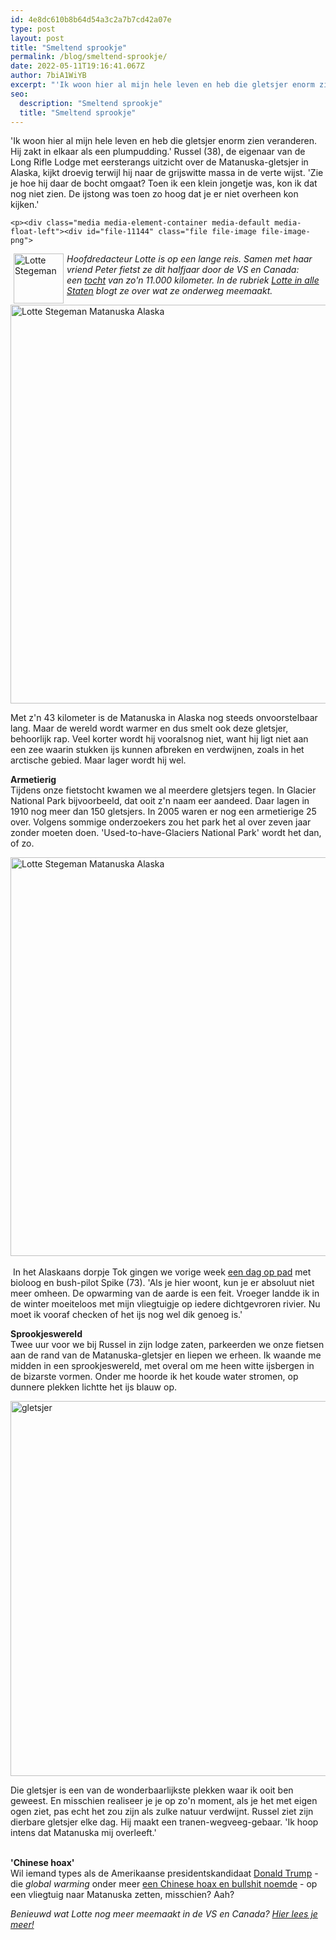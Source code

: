 ```yaml
---
id: 4e8dc610b8b64d54a3c2a7b7cd42a07e
type: post
layout: post
title: "Smeltend sprookje"
permalink: /blog/smeltend-sprookje/
date: 2022-05-11T19:16:41.067Z
author: 7biA1WiYB
excerpt: "'Ik woon hier al mijn hele leven en heb die gletsjer enorm zien veranderen. Hij zakt in elkaar als een plumpudding.' Russel (38), de eigenaar van de Long Rifle Lodge met eersterangs uitzicht over de Matanuska-gletsjer in Alaska, kijkt droevig terwijl hij naar de grijswitte massa in de verte wijst. 'Zie je hoe hij daar de bocht omgaat? Toen ik een klein jongetje was, kon ik dat nog niet zien. De ijstong was toen zo hoog dat je er niet overheen kon kijken.'   "
seo:
  description: "Smeltend sprookje"
  title: "Smeltend sprookje"
---
```

'Ik woon hier al mijn hele leven en heb die gletsjer enorm zien veranderen. Hij zakt in elkaar als een plumpudding.' Russel (38), de eigenaar van de Long Rifle Lodge met eersterangs uitzicht over de Matanuska-gletsjer in Alaska, kijkt droevig terwijl hij naar de grijswitte massa in de verte wijst. 'Zie je hoe hij daar de bocht omgaat? Toen ik een klein jongetje was, kon ik dat nog niet zien. De ijstong was toen zo hoog dat je er niet overheen kon kijken.'   

    <p><div class="media media-element-container media-default media-float-left"><div id="file-11144" class="file file-image file-image-png">

        
  
  <div class="content">
    <img alt="Lotte Stegeman" height="80" width="80" style="margin-left: 5px; margin-right: 5px; float: left;" class="media-element file-default" src="https://original.sevendays.nl/sites/default/files/Lotte2.png">  </div>

  
</div>
</div><em>Hoofdredacteur Lotte is op een lange reis. Samen met haar vriend Peter fietst ze dit halfjaar door de VS en Canada: een <a href="https://original.sevendays.nl/lifestyle/lotte-alle-staten-stukje-fietsen">tocht</a> van zo'n 11.000 kilometer. In de rubriek <a href="https://original.sevendays.nl/lotte">Lotte in alle Staten</a> blogt ze over wat ze onderweg meemaakt. </em>
<p><div class="media media-element-container media-default"><div id="file-21161" class="file file-image file-image-jpeg">

        
  
  <div class="content">
    <img alt="Lotte Stegeman Matanuska Alaska" title="Foto: Lotte Stegeman" height="638" width="850" class="media-element file-default" src="https://original.sevendays.nl/sites/default/files/gletsjer%201.jpg">  </div>

  
</div>
</div>
<p>Met z'n 43 kilometer is de Matanuska in Alaska nog steeds onvoorstelbaar lang. Maar de wereld wordt warmer en dus smelt ook deze gletsjer, behoorlijk rap. Veel korter wordt hij vooralsnog niet, want hij ligt niet aan een zee waarin stukken ijs kunnen afbreken en verdwijnen, zoals in het arctische gebied. Maar lager wordt hij wel. </p>
<p><strong>Armetierig</strong><br>Tijdens onze fietstocht kwamen we al meerdere gletsjers tegen. In Glacier National Park bijvoorbeeld, dat ooit z'n naam eer aandeed. Daar lagen in 1910 nog meer dan 150 gletsjers. In 2005 waren er nog een armetierige 25 over. Volgens sommige onderzoekers zou het park het al over zeven jaar zonder moeten doen. 'Used-to-have-Glaciers National Park' wordt het dan, of zo. </p>
<p><div class="media media-element-container media-default"><div id="file-21162" class="file file-image file-image-jpeg">

        
  
  <div class="content">
    <img alt="Lotte Stegeman Matanuska Alaska" title="Foto: Lotte Stegeman" height="638" width="850" class="media-element file-default" src="https://original.sevendays.nl/sites/default/files/gletsjer%203.jpg">  </div>

  
</div>
</div><br> In het Alaskaans dorpje Tok gingen we vorige week <a href="http://enkeltjeanchorage.tumblr.com/post/148502776150/gedropt-de-bergen-komen-steeds-dichterbij" target="_blank">een dag op pad</a> met bioloog en bush-pilot Spike (73). 'Als je hier woont, kun je er absoluut niet meer omheen. De opwarming van de aarde is een feit. Vroeger landde ik in de winter moeiteloos met mijn vliegtuigje op iedere dichtgevroren rivier. Nu moet ik vooraf checken of het ijs nog wel dik genoeg is.'
<p><strong>Sprookjeswereld</strong><br>Twee uur voor we bij Russel in zijn lodge zaten, parkeerden we onze fietsen aan de rand van de Matanuska-gletsjer en liepen we erheen. Ik waande me midden in een sprookjeswereld, met overal om me heen witte ijsbergen in de bizarste vormen. Onder me hoorde ik het koude water stromen, op dunnere plekken lichtte het ijs blauw op.</p>
<p><div class="media media-element-container media-default"><div id="file-21163" class="file file-image file-image-jpeg">

        
  
  <div class="content">
    <img alt="gletsjer " title="Foto: Lotte Stegeman" height="600" width="850" class="media-element file-default" src="https://original.sevendays.nl/sites/default/files/gletsjer%204.jpg">  </div>

  
</div>
</div>
<p>Die gletsjer is een van de wonderbaarlijkste plekken waar ik ooit ben geweest. En misschien realiseer je je op zo'n moment, als je het met eigen ogen ziet, pas echt het zou zijn als zulke natuur verdwijnt. Russel ziet zijn dierbare gletsjer elke dag. Hij maakt een tranen-wegveeg-gebaar. 'Ik hoop intens dat Matanuska mij overleeft.' </p>
<p> <br><strong>'Chinese hoax'</strong><br>Wil iemand types als de Amerikaanse presidentskandidaat <a href="https://original.sevendays.nl/nieuws/donald-trump-finalist-van-de-republikeinen">Donald Trump</a> - die <em>global warming </em>onder meer <a href="http://www.politifact.com/truth-o-meter/statements/2016/jun/03/hillary-clinton/yes-donald-trump-did-call-climate-change-chinese-h/" target="_blank">een Chinese hoax en bullshit noemde</a> - op een vliegtuig naar Matanuska zetten, misschien? Aah? </p>
<p><em>Benieuwd wat Lotte nog meer meemaakt in de VS en Canada? <a href="https://original.sevendays.nl/lotte">Hier lees je meer!</a></em></p>  

